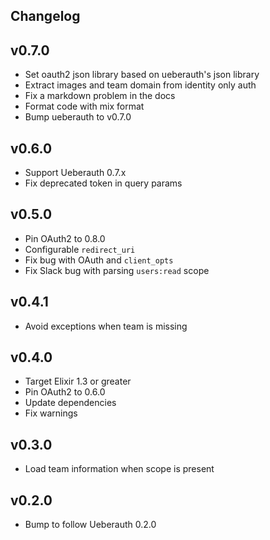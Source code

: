 ## Changelog

## v0.7.0

* Set oauth2 json library based on ueberauth's json library
* Extract images and team domain from identity only auth
* Fix a markdown problem in the docs
* Format code with mix format
* Bump ueberauth to v0.7.0

## v0.6.0

* Support Ueberauth 0.7.x
* Fix deprecated token in query params

## v0.5.0

* Pin OAuth2 to 0.8.0
* Configurable `redirect_uri`
* Fix bug with OAuth and `client_opts`
* Fix Slack bug with parsing `users:read` scope

## v0.4.1

* Avoid exceptions when team is missing

## v0.4.0

* Target Elixir 1.3 or greater
* Pin OAuth2 to 0.6.0
* Update dependencies
* Fix warnings

## v0.3.0

* Load team information when scope is present

## v0.2.0

* Bump to follow Ueberauth 0.2.0

